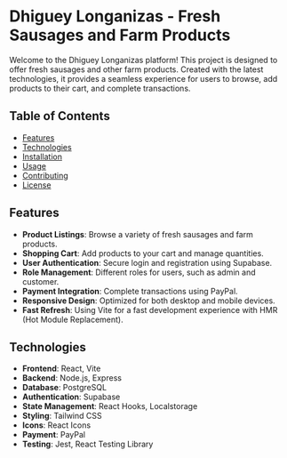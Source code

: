 # Dhiguey Longanizas - Fresh Sausages and Farm Products

Welcome to the Dhiguey Longanizas platform! This project is designed to offer fresh sausages and other farm products. Created with the latest technologies, it provides a seamless experience for users to browse, add products to their cart, and complete transactions.

## Table of Contents

- [Features](#features)
- [Technologies](#technologies)
- [Installation](#installation)
- [Usage](#usage)
- [Contributing](#contributing)
- [License](#license)

## Features

- **Product Listings**: Browse a variety of fresh sausages and farm products.
- **Shopping Cart**: Add products to your cart and manage quantities.
- **User Authentication**: Secure login and registration using Supabase.
- **Role Management**: Different roles for users, such as admin and customer.
- **Payment Integration**: Complete transactions using PayPal.
- **Responsive Design**: Optimized for both desktop and mobile devices.
- **Fast Refresh**: Using Vite for a fast development experience with HMR (Hot Module Replacement).

## Technologies

- **Frontend**: React, Vite
- **Backend**: Node.js, Express
- **Database**: PostgreSQL
- **Authentication**: Supabase
- **State Management**: React Hooks, Localstorage
- **Styling**: Tailwind CSS
- **Icons**: React Icons
- **Payment**: PayPal
- **Testing**: Jest, React Testing Library
